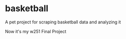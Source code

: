 # basketball
A pet project for scraping basketball data and analyzing it


Now it's my w251 Final Project
